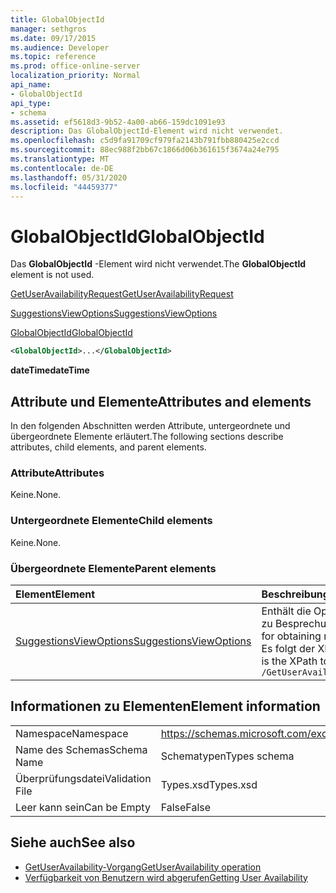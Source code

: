 ```yaml
---
title: GlobalObjectId
manager: sethgros
ms.date: 09/17/2015
ms.audience: Developer
ms.topic: reference
ms.prod: office-online-server
localization_priority: Normal
api_name:
- GlobalObjectId
api_type:
- schema
ms.assetid: ef5618d3-9b52-4a00-ab66-159dc1091e93
description: Das GlobalObjectId-Element wird nicht verwendet.
ms.openlocfilehash: c5d9fa91709cf979fa2143b791fbb880425e2ccd
ms.sourcegitcommit: 88ec988f2bb67c1866d06b361615f3674a24e795
ms.translationtype: MT
ms.contentlocale: de-DE
ms.lasthandoff: 05/31/2020
ms.locfileid: "44459377"
---
```

# <a name="globalobjectid"></a><span data-ttu-id="47383-103">GlobalObjectId</span><span class="sxs-lookup"><span data-stu-id="47383-103">GlobalObjectId</span></span>

<span data-ttu-id="47383-104">Das **GlobalObjectId** -Element wird nicht verwendet.</span><span class="sxs-lookup"><span data-stu-id="47383-104">The **GlobalObjectId** element is not used.</span></span> 
  
[<span data-ttu-id="47383-105">GetUserAvailabilityRequest</span><span class="sxs-lookup"><span data-stu-id="47383-105">GetUserAvailabilityRequest</span></span>](getuseravailabilityrequest.md)
  
[<span data-ttu-id="47383-106">SuggestionsViewOptions</span><span class="sxs-lookup"><span data-stu-id="47383-106">SuggestionsViewOptions</span></span>](suggestionsviewoptions.md)
  
[<span data-ttu-id="47383-107">GlobalObjectId</span><span class="sxs-lookup"><span data-stu-id="47383-107">GlobalObjectId</span></span>](globalobjectid.md)
  
```xml
<GlobalObjectId>...</GlobalObjectId>
```

<span data-ttu-id="47383-108">**dateTime**</span><span class="sxs-lookup"><span data-stu-id="47383-108">**dateTime**</span></span>

## <a name="attributes-and-elements"></a><span data-ttu-id="47383-109">Attribute und Elemente</span><span class="sxs-lookup"><span data-stu-id="47383-109">Attributes and elements</span></span>

<span data-ttu-id="47383-110">In den folgenden Abschnitten werden Attribute, untergeordnete und übergeordnete Elemente erläutert.</span><span class="sxs-lookup"><span data-stu-id="47383-110">The following sections describe attributes, child elements, and parent elements.</span></span>
  
### <a name="attributes"></a><span data-ttu-id="47383-111">Attribute</span><span class="sxs-lookup"><span data-stu-id="47383-111">Attributes</span></span>

<span data-ttu-id="47383-112">Keine.</span><span class="sxs-lookup"><span data-stu-id="47383-112">None.</span></span>
  
### <a name="child-elements"></a><span data-ttu-id="47383-113">Untergeordnete Elemente</span><span class="sxs-lookup"><span data-stu-id="47383-113">Child elements</span></span>

<span data-ttu-id="47383-114">Keine.</span><span class="sxs-lookup"><span data-stu-id="47383-114">None.</span></span>
  
### <a name="parent-elements"></a><span data-ttu-id="47383-115">Übergeordnete Elemente</span><span class="sxs-lookup"><span data-stu-id="47383-115">Parent elements</span></span>

|<span data-ttu-id="47383-116">**Element**</span><span class="sxs-lookup"><span data-stu-id="47383-116">**Element**</span></span>|<span data-ttu-id="47383-117">**Beschreibung**</span><span class="sxs-lookup"><span data-stu-id="47383-117">**Description**</span></span>|
|:-----|:-----|
|[<span data-ttu-id="47383-118">SuggestionsViewOptions</span><span class="sxs-lookup"><span data-stu-id="47383-118">SuggestionsViewOptions</span></span>](suggestionsviewoptions.md) <br/> |<span data-ttu-id="47383-119">Enthält die Optionen zum Abrufen von Informationen zu Besprechungs Vorschlägen.</span><span class="sxs-lookup"><span data-stu-id="47383-119">Contains the options for obtaining meeting suggestion information.</span></span>  <br/> <span data-ttu-id="47383-120">Es folgt der XPath für dieses Element:</span><span class="sxs-lookup"><span data-stu-id="47383-120">The following is the XPath to this element:</span></span>  <br/>  `/GetUserAvailabilityRequest/SuggestionViewOptions` <br/> |
   
## <a name="element-information"></a><span data-ttu-id="47383-121">Informationen zu Elementen</span><span class="sxs-lookup"><span data-stu-id="47383-121">Element information</span></span>

|||
|:-----|:-----|
|<span data-ttu-id="47383-122">Namespace</span><span class="sxs-lookup"><span data-stu-id="47383-122">Namespace</span></span>  <br/> |https://schemas.microsoft.com/exchange/services/2006/types  <br/> |
|<span data-ttu-id="47383-123">Name des Schemas</span><span class="sxs-lookup"><span data-stu-id="47383-123">Schema Name</span></span>  <br/> |<span data-ttu-id="47383-124">Schematypen</span><span class="sxs-lookup"><span data-stu-id="47383-124">Types schema</span></span>  <br/> |
|<span data-ttu-id="47383-125">Überprüfungsdatei</span><span class="sxs-lookup"><span data-stu-id="47383-125">Validation File</span></span>  <br/> |<span data-ttu-id="47383-126">Types.xsd</span><span class="sxs-lookup"><span data-stu-id="47383-126">Types.xsd</span></span>  <br/> |
|<span data-ttu-id="47383-127">Leer kann sein</span><span class="sxs-lookup"><span data-stu-id="47383-127">Can be Empty</span></span>  <br/> |<span data-ttu-id="47383-128">False</span><span class="sxs-lookup"><span data-stu-id="47383-128">False</span></span>  <br/> |
   
## <a name="see-also"></a><span data-ttu-id="47383-129">Siehe auch</span><span class="sxs-lookup"><span data-stu-id="47383-129">See also</span></span>

- [<span data-ttu-id="47383-130">GetUserAvailability-Vorgang</span><span class="sxs-lookup"><span data-stu-id="47383-130">GetUserAvailability operation</span></span>](getuseravailability-operation.md)
- [<span data-ttu-id="47383-131">Verfügbarkeit von Benutzern wird abgerufen</span><span class="sxs-lookup"><span data-stu-id="47383-131">Getting User Availability</span></span>](https://msdn.microsoft.com/library/d4133fcb-9b0f-4e6b-aadf-a389da83516a%28Office.15%29.aspx)

